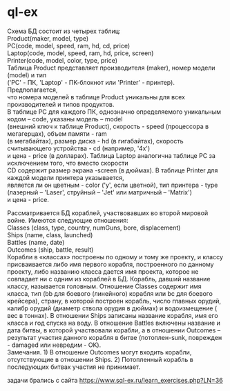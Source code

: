 # ql-ex
Схема БД состоит из четырех таблиц:  
Product(maker, model, type)  
PC(code, model, speed, ram, hd, cd, price)  
Laptop(code, model, speed, ram, hd, price, screen)  
Printer(code, model, color, type, price)  
Таблица Product представляет производителя (maker), номер модели (model) и тип   
('PC' - ПК, 'Laptop' - ПК-блокнот или 'Printer' - принтер). Предполагается,  
что номера моделей в таблице Product уникальны для всех производителей и типов продуктов.     
В таблице PC для каждого ПК, однозначно определяемого уникальным кодом – code, указаны модель – model   
(внешний ключ к таблице Product), скорость - speed (процессора в мегагерцах), объем памяти - ram  
(в мегабайтах), размер диска - hd (в гигабайтах), скорость считывающего устройства - cd (например, '4x')  
и цена - price (в долларах). Таблица Laptop аналогична таблице РС за исключением того, что вместо скорости  
CD содержит размер экрана -screen (в дюймах). В таблице Printer для каждой модели принтера указывается,  
является ли он цветным - color ('y', если цветной), тип принтера - type (лазерный – 'Laser', струйный – 'Jet' или матричный – 'Matrix')  
и цена - price.  


Рассматривается БД кораблей, участвовавших во второй мировой войне. Имеются следующие отношения:  
Classes (class, type, country, numGuns, bore, displacement)  
Ships (name, class, launched)  
Battles (name, date)  
Outcomes (ship, battle, result)  
Корабли в «классах» построены по одному и тому же проекту, и классу присваивается либо имя первого корабля, построенного по данному проекту, либо названию класса дается имя проекта, которое не совпадает ни с одним из кораблей в БД. Корабль, давший название классу, называется головным.
Отношение Classes содержит имя класса, тип (bb для боевого (линейного) корабля или bc для боевого крейсера), страну, в которой построен корабль, число главных орудий, калибр орудий (диаметр ствола орудия в дюймах) и водоизмещение ( вес в тоннах). В отношении Ships записаны название корабля, имя его класса и год спуска на воду. В отношение Battles включены название и дата битвы, в которой участвовали корабли, а в отношении Outcomes – результат участия данного корабля в битве (потоплен-sunk, поврежден - damaged или невредим - OK).  
Замечания. 1) В отношение Outcomes могут входить корабли, отсутствующие в отношении Ships. 2) Потопленный корабль в последующих битвах участия не принимает.  

задачи брались с сайта https://www.sql-ex.ru/learn_exercises.php?LN=36
